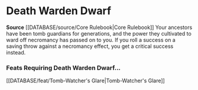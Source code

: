 ﻿---
id: '2'
name: Death Warden Dwarf
rarity: Common
source: '[[DATABASE/source/Core Rulebook|Core Rulebook]]'
type: Heritage

---
# Death Warden Dwarf

**Source** [[DATABASE/source/Core Rulebook|Core Rulebook]] 
Your ancestors have been tomb guardians for generations, and the power they cultivated to ward off necromancy has passed on to you. If you roll a success on a saving throw against a necromancy effect, you get a critical success instead.

### Feats Requiring Death Warden Dwarf...

[[DATABASE/feat/Tomb-Watcher's Glare|Tomb-Watcher's Glare]]